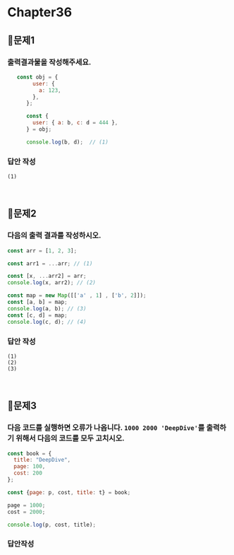 # Chapter36
## 📌문제1
### 출력결과물을 작성해주세요.
```js
   const obj = {
        user: {
          a: 123,
        },
      };

      const {
        user: { a: b, c: d = 444 },
      } = obj;

      console.log(b, d);  // (1)
```
### 답안 작성
```
(1)
```

<br>

## 📌문제2
### 다음의 출력 결과를 작성하시오.

```js
const arr = [1, 2, 3];

const arr1 = ...arr; // (1)

const [x, ...arr2] = arr; 
console.log(x, arr2); // (2)

const map = new Map([['a' , 1] , ['b', 2]]);
const [a, b] = map;
console.log(a, b); // (3)
const [c, d] = map;
console.log(c, d); // (4)

```

### 답안 작성
```
(1)
(2)
(3)
```

<br>

## 📌문제3
### 다음 코드를 실행하면 오류가 나옵니다. `1000 2000 'DeepDive'`를 출력하기 위해서 다음의 코드를 모두 고치시오.
```js
const book = {
  title: "DeepDive",
  page: 100,
  cost: 200
};

const {page: p, cost, title: t} = book;

page = 1000;
cost = 2000;

console.log(p, cost, title);
```
### 답안작성
```
```

<br>
